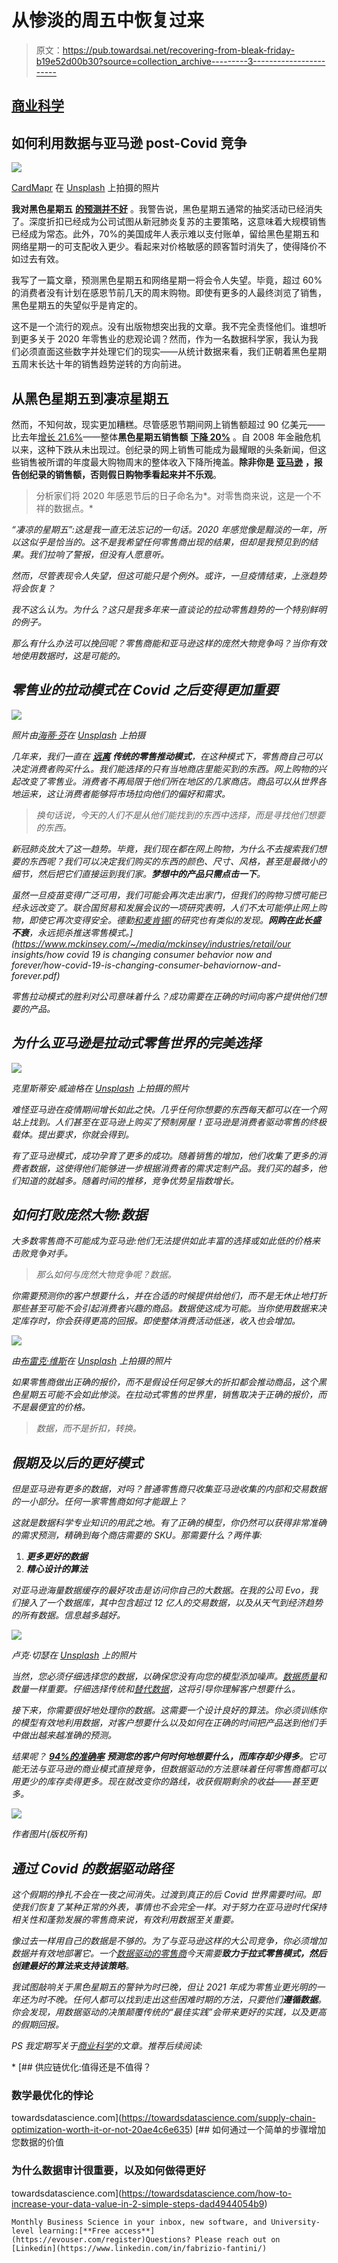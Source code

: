 # 从惨淡的周五中恢复过来

> 原文：<https://pub.towardsai.net/recovering-from-bleak-friday-b19e52d00b30?source=collection_archive---------3----------------------->

## [商业科学](https://towardsai.net/p/category/business-science)

## 如何利用数据与亚马逊 post-Covid 竞争

![](img/e6e01a888be32fc09e9d2066c509a516.png)

[CardMapr](https://unsplash.com/@cardmapr?utm_source=medium&utm_medium=referral) 在 [Unsplash](https://unsplash.com?utm_source=medium&utm_medium=referral) 上拍摄的照片

**我对黑色星期五** [**的预测并不好**](https://fab-evo.medium.com/covids-black-friday-what-s-new-1b672f6efb08) 。我警告说，黑色星期五通常的抽奖活动已经消失了。深度折扣已经成为公司试图从新冠肺炎复苏的主要策略，这意味着大规模销售已经成为常态。此外，70%的美国成年人表示难以支付账单，留给黑色星期五和网络星期一的可支配收入更少。看起来对价格敏感的顾客暂时消失了，使得降价不如过去有效。

我写了一篇文章，预测黑色星期五和网络星期一将会令人失望。毕竟，超过 60%的消费者没有计划在感恩节前几天的周末购物。即使有更多的人最终浏览了销售，黑色星期五的失望似乎是肯定的。

这不是一个流行的观点。没有出版物想突出我的文章。我不完全责怪他们。谁想听到更多关于 2020 年零售业的悲观论调？然而，作为一名数据科学家，我认为我们必须直面这些数字并处理它们的现实——从统计数据来看，我们正朝着黑色星期五周末长达十年的销售趋势逆转的方向前进。

## 从黑色星期五到凄凉星期五

然而，不知何故，现实更加糟糕。尽管感恩节期间网上销售额超过 90 亿美元——比去年[增长 21.6%](https://www.adobe.com/special/retail-shopping-insights/)——整体**黑色星期五销售额** [**下降 20%**](https://www.nytimes.com/2020/11/30/business/black-friday-retail-sales.html) 。自 2008 年金融危机以来，这种下跌从未出现过。创纪录的网上销售可能成为最耀眼的头条新闻，但这些销售被所谓的年度最大购物周末的整体收入下降所掩盖。**除非你是** [**亚马逊**](https://www.cnbc.com/2020/12/01/amazon-announces-black-friday-cyber-monday-2020-results.html) **，报告创纪录的销售额，否则假日购物季看起来并不乐观**。

> 分析家们将 2020 年感恩节后的日子命名为*。对零售商来说，这是一个不祥的数据点。*

*“凄凉的星期五”:这是我一直无法忘记的一句话。2020 年感觉像是黯淡的一年，所以这似乎是恰当的。这不是我希望任何零售商出现的结果，但却是我预见到的结果。我们拉响了警报，但没有人愿意听。*

*然而，尽管表现令人失望，但这可能只是个例外。或许，一旦疫情结束，上涨趋势将会恢复？*

*我不这么认为。为什么？这只是我多年来一直谈论的拉动零售趋势的一个特别鲜明的例子。*

*那么有什么办法可以挽回呢？零售商能和亚马逊这样的庞然大物竞争吗？当你有效地使用数据时，这是可能的。*

## *零售业的拉动模式在 Covid 之后变得更加重要*

*![](img/b8a3eddc978b7d2c2d367a63f2df324c.png)*

*照片由[海蒂·芬](https://unsplash.com/@heidifin?utm_source=medium&utm_medium=referral)在 [Unsplash](https://unsplash.com?utm_source=medium&utm_medium=referral) 上拍摄*

*几年来，我们一直在 [**远离**](https://towardsdatascience.com/fashion-is-broken-science-is-fixing-it-b771b1ab5b59) **传统的零售推动模式**，在这种模式下，零售商自己可以决定消费者购买什么。我们能选择的只有当地商店里能买到的东西。网上购物的兴起改变了零售业。消费者不再局限于他们所在地区的几家商店。商品可以从世界各地运来，这让消费者能够将市场拉向他们的偏好和需求。*

> *换句话说，今天的人们不是从他们能找到的东西中选择，而是寻找他们想要的东西。*

*新冠肺炎放大了这一趋势。毕竟，我们现在都在网上购物，为什么不去搜索我们想要的东西呢？我们可以决定我们购买的东西的颜色、尺寸、风格，甚至是最微小的细节，然后把它们直接运到我们家。**梦想中的产品只需点击一下**。*

*虽然一旦疫苗变得广泛可用，我们可能会再次走出家门，但我们的购物习惯可能已经永远改变了。联合国贸易和发展会议的一项研究表明，人们不太可能停止网上购物，即使它再次变得安全。德勤[和麦肯锡](https://www2.deloitte.com/content/dam/Deloitte/dk/Documents/strategy/e-commerce-covid-19-onepage.pdf)[的研究也有类似的发现。**网购在此长盛不衰**，永远扼杀推送零售模式。](https://www.mckinsey.com/~/media/mckinsey/industries/retail/our insights/how covid 19 is changing consumer behavior now and forever/how-covid-19-is-changing-consumer-behaviornow-and-forever.pdf)*

*零售拉动模式的胜利对公司意味着什么？成功需要在正确的时间向客户提供他们想要的产品。*

## *为什么亚马逊是拉动式零售世界的完美选择*

*![](img/6cde07eba88b2b4b01f6ed7c70eb7651.png)*

*克里斯蒂安·威迪格在 [Unsplash](https://unsplash.com?utm_source=medium&utm_medium=referral) 上拍摄的照片*

*难怪亚马逊在疫情期间增长如此之快。几乎任何你想要的东西每天都可以在一个网站上找到。人们甚至在亚马逊上购买了预制房屋！亚马逊是消费者驱动零售的终极载体。提出要求，你就会得到。*

*有了亚马逊模式，成功孕育了更多的成功。随着销售的增加，他们收集了更多的消费者数据，这使得他们能够进一步根据消费者的需求定制产品。我们买的越多，他们知道的就越多。随着时间的推移，竞争优势呈指数增长。*

## *如何打败庞然大物:数据*

*大多数零售商不可能成为亚马逊:他们无法提供如此丰富的选择或如此低的价格来击败竞争对手。*

> *那么如何与庞然大物竞争呢？数据。*

*你需要预测你的客户想要什么，并在合适的时候提供给他们，而不是无休止地打折那些甚至可能不会引起消费者兴趣的商品。数据使这成为可能。当你使用数据来决定库存时，你会获得更高的回报。即使整体消费活动低迷，收入也会增加。*

*![](img/31bb26f0508cbd12883ad0d40dea8f85.png)*

*由[布雷克·维斯](https://unsplash.com/@blakewisz?utm_source=medium&utm_medium=referral)在 [Unsplash](https://unsplash.com?utm_source=medium&utm_medium=referral) 上拍摄的照片*

*如果零售商做出正确的报价，而不是假设任何足够大的折扣都会推动商品，这个黑色星期五可能不会如此惨淡。在拉动式零售的世界里，销售取决于正确的报价，而不是最便宜的价格。*

> *数据，而不是折扣，转换。*

## *假期及以后的更好模式*

*但是亚马逊有更多的数据，对吗？普通零售商只收集亚马逊收集的内部和交易数据的一小部分。任何一家零售商如何才能跟上？*

*这就是数据科学专业知识的用武之地。有了正确的模型，你仍然可以获得非常准确的需求预测，精确到每个商店需要的 SKU。那需要什么？两件事:*

1.  ***更多更好的数据***
2.  ***精心设计的算法***

*对亚马逊海量数据缓存的最好攻击是访问你自己的大数据。在我的公司 Evo，我们接入了一个数据库，其中包含超过 12 亿人的交易数据，以及从天气到经济趋势的所有数据。信息越多越好。*

*![](img/36b924f59128ec830357af39cf18438e.png)*

*卢克·切瑟在 [Unsplash](https://unsplash.com?utm_source=medium&utm_medium=referral) 上的照片*

*当然，您必须仔细选择您的数据，以确保您没有向您的模型添加噪声。[数据质量](https://towardsdatascience.com/how-to-increase-your-data-value-in-2-simple-steps-dad4944054b9)和数量一样重要。仔细选择传统和[替代数据](https://medium.com/swlh/why-alternative-data-is-critical-to-digital-transformation-93bf877ff202)，这将引导你理解客户想要什么。*

*接下来，你需要很好地处理你的数据。这需要一个设计良好的算法。你必须训练你的模型有效地利用数据，对客户想要什么以及如何在正确的时间把产品送到他们手中做出越来越准确的预测。*

*结果呢？ [**94%的准确率**](https://towardsdatascience.com/94-perfect-the-surprising-solution-to-the-200-billion-inventory-problem-b6ba0bc1417a) **预测您的客户何时何地想要什么，而库存却少得多**。它可能无法与亚马逊的商业模式直接竞争，但数据驱动的方法意味着任何零售商都可以用更少的库存卖得更多。现在就改变你的路线，收获假期剩余的收益——甚至更多。*

*![](img/942079a3401d0a78142d6aa871176361.png)*

*作者图片(版权所有)*

## *通过 Covid 的数据驱动路径*

*这个假期的挣扎不会在一夜之间消失。过渡到真正的后 Covid 世界需要时间。即使我们恢复了某种正常的外表，事情也不会完全一样。对于努力在亚马逊时代保持相关性和蓬勃发展的零售商来说，有效利用数据至关重要。*

*像过去一样用自己的数据是不够的。为了与亚马逊这样的大公司竞争，你必须增加数据并有效地部署它。一个[数据驱动的零售商](https://towardsdatascience.com/9-tips-for-data-driven-decision-making-c51fedbafbe3)今天需要**致力于拉式零售模式，然后创建最好的算法来支持该策略**。*

*我试图敲响关于黑色星期五的警钟为时已晚，但让 2021 年成为零售业更光明的一年还为时不晚。任何人都可以找到走出这些困难时期的方法，只要他们**遵循数据**。你会发现，用数据驱动的决策颠覆传统的“最佳实践”会带来更好的实践，以及更高的假期回报。*

*PS 我定期写关于[商业科学](https://medium.com/tag/business-science)的文章。推荐后续阅读:*

*[](https://towardsdatascience.com/supply-chain-optimization-worth-it-or-not-20ae4c6e635) [## 供应链优化:值得还是不值得？

### 数学最优化的悖论

towardsdatascience.com](https://towardsdatascience.com/supply-chain-optimization-worth-it-or-not-20ae4c6e635) [](https://towardsdatascience.com/how-to-increase-your-data-value-in-2-simple-steps-dad4944054b9) [## 如何通过一个简单的步骤增加您数据的价值

### 为什么数据审计很重要，以及如何做得更好

towardsdatascience.com](https://towardsdatascience.com/how-to-increase-your-data-value-in-2-simple-steps-dad4944054b9) 

```
Monthly Business Science in your inbox, new software, and University-level learning:[**Free access**](https://evouser.com/register)Questions? Please reach out on [Linkedin](https://www.linkedin.com/in/fabrizio-fantini/)
```